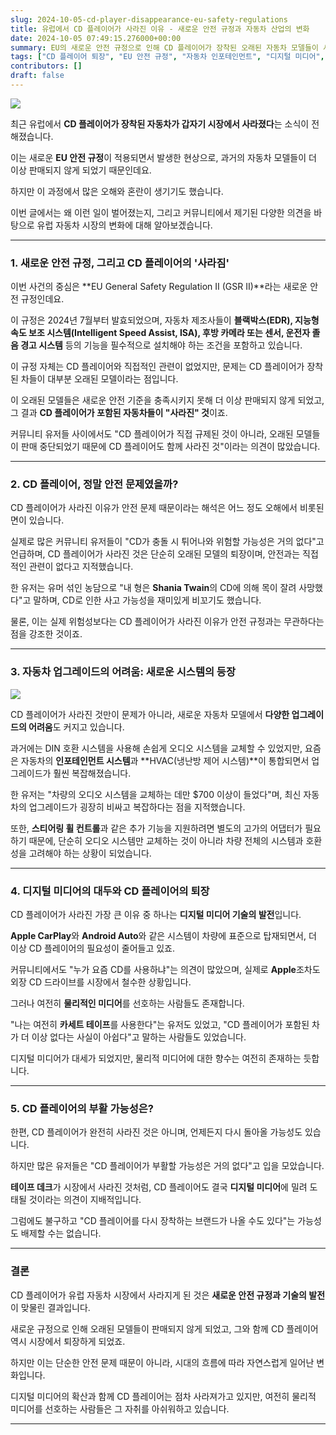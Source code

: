 ```yaml
---
slug: 2024-10-05-cd-player-disappearance-eu-safety-regulations
title: 유럽에서 CD 플레이어가 사라진 이유 - 새로운 안전 규정과 자동차 산업의 변화
date: 2024-10-05 07:49:15.276000+00:00
summary: EU의 새로운 안전 규정으로 인해 CD 플레이어가 장착된 오래된 자동차 모델들이 시장에서 사라졌습니다. 이는 안전 문제보다는 기술 발전과 규정 변화로 인한 자연스러운 결과입니다.
tags: ["CD 플레이어 퇴장", "EU 안전 규정", "자동차 인포테인먼트", "디지털 미디어", "자동차 업그레이드", "물리적 미디어"]
contributors: []
draft: false
---
```


![](https://blogger.googleusercontent.com/img/a/AVvXsEjdQ4xzLgAYBynmvn9h_-FjlZ2hRZQI4HAtA4LDYHNLB_QGPepkxUkGqDJh7nzlTJt549Yl5t2TdJyuMIgnP3Rzn52WGnPDFRN8DCG-IA-EFd3wRcGHBdCObZ5KvE4RRDv3_cbE1xlurr0-lu3A2WxtdbZPaOzkKwH3zqOeA8I9MH6zMkUpNtW4RrSTX7Q)

최근 유럽에서 **CD 플레이어가 장착된 자동차가 갑자기 시장에서 사라졌다**는 소식이 전해졌습니다.

이는 새로운 **EU 안전 규정**이 적용되면서 발생한 현상으로, 과거의 자동차 모델들이 더 이상 판매되지 않게 되었기 때문인데요.

하지만 이 과정에서 많은 오해와 혼란이 생기기도 했습니다.

이번 글에서는 왜 이런 일이 벌어졌는지, 그리고 커뮤니티에서 제기된 다양한 의견을 바탕으로 유럽 자동차 시장의 변화에 대해 알아보겠습니다.

---

### 1. **새로운 안전 규정, 그리고 CD 플레이어의 '사라짐'**

이번 사건의 중심은 **EU General Safety Regulation II (GSR II)**라는 새로운 안전 규정인데요.

이 규정은 2024년 7월부터 발효되었으며, 자동차 제조사들이 **블랙박스(EDR), 지능형 속도 보조 시스템(Intelligent Speed Assist, ISA), 후방 카메라 또는 센서, 운전자 졸음 경고 시스템** 등의 기능을 필수적으로 설치해야 하는 조건을 포함하고 있습니다.

이 규정 자체는 CD 플레이어와 직접적인 관련이 없었지만, 문제는 CD 플레이어가 장착된 차들이 대부분 오래된 모델이라는 점입니다.

이 오래된 모델들은 새로운 안전 기준을 충족시키지 못해 더 이상 판매되지 않게 되었고, 그 결과 **CD 플레이어가 포함된 자동차들이 "사라진" 것**이죠.

커뮤니티 유저들 사이에서도 "CD 플레이어가 직접 규제된 것이 아니라, 오래된 모델들이 판매 중단되었기 때문에 CD 플레이어도 함께 사라진 것"이라는 의견이 많았습니다.

---

### 2. **CD 플레이어, 정말 안전 문제였을까?**

CD 플레이어가 사라진 이유가 안전 문제 때문이라는 해석은 어느 정도 오해에서 비롯된 면이 있습니다.

실제로 많은 커뮤니티 유저들이 "CD가 충돌 시 튀어나와 위험할 가능성은 거의 없다"고 언급하며, CD 플레이어가 사라진 것은 단순히 오래된 모델의 퇴장이며, 안전과는 직접적인 관련이 없다고 지적했습니다.

한 유저는 유머 섞인 농담으로 "내 형은 **Shania Twain**의 CD에 의해 목이 잘려 사망했다"고 말하며, CD로 인한 사고 가능성을 재미있게 비꼬기도 했습니다.

물론, 이는 실제 위험성보다는 CD 플레이어가 사라진 이유가 안전 규정과는 무관하다는 점을 강조한 것이죠.

---

### 3. **자동차 업그레이드의 어려움: 새로운 시스템의 등장**

![](https://blogger.googleusercontent.com/img/a/AVvXsEiuqNjxTgGHuvRua2BgH3YfBKPCAT63CmzMOzJOS9UPtk0e8v0VTI4iu_QJqlpYxvEpA5t0VrjA4ldS1_vPUc-Co8dfDhTU72VKufyJPPc8P1RdFwy2yrUimFRfVkIX9-rxhC5ZosIs3N7R168Ksh0KwLThZlsfHzPj7X_BOOKkIUGp64vEJaSkrf_4yPU)

CD 플레이어가 사라진 것만이 문제가 아니라, 새로운 자동차 모델에서 **다양한 업그레이드의 어려움**도 커지고 있습니다.

과거에는 DIN 호환 시스템을 사용해 손쉽게 오디오 시스템을 교체할 수 있었지만, 요즘은 자동차의 **인포테인먼트 시스템**과 **HVAC(냉난방 제어 시스템)**이 통합되면서 업그레이드가 훨씬 복잡해졌습니다.

한 유저는 "차량의 오디오 시스템을 교체하는 데만 $700 이상이 들었다"며, 최신 자동차의 업그레이드가 굉장히 비싸고 복잡하다는 점을 지적했습니다.

또한, **스티어링 휠 컨트롤**과 같은 추가 기능을 지원하려면 별도의 고가의 어댑터가 필요하기 때문에, 단순히 오디오 시스템만 교체하는 것이 아니라 차량 전체의 시스템과 호환성을 고려해야 하는 상황이 되었습니다.

---

### 4. **디지털 미디어의 대두와 CD 플레이어의 퇴장**

CD 플레이어가 사라진 가장 큰 이유 중 하나는 **디지털 미디어 기술의 발전**입니다.

**Apple CarPlay**와 **Android Auto**와 같은 시스템이 차량에 표준으로 탑재되면서, 더 이상 CD 플레이어의 필요성이 줄어들고 있죠.

커뮤니티에서도 "누가 요즘 CD를 사용하냐"는 의견이 많았으며, 실제로 **Apple**조차도 외장 CD 드라이브를 시장에서 철수한 상황입니다.

그러나 여전히 **물리적인 미디어**를 선호하는 사람들도 존재합니다.

"나는 여전히 **카세트 테이프**를 사용한다"는 유저도 있었고, "CD 플레이어가 포함된 차가 더 이상 없다는 사실이 아쉽다"고 말하는 사람들도 있었습니다.

디지털 미디어가 대세가 되었지만, 물리적 미디어에 대한 향수는 여전히 존재하는 듯합니다.

---

### 5. **CD 플레이어의 부활 가능성은?**

한편, CD 플레이어가 완전히 사라진 것은 아니며, 언제든지 다시 돌아올 가능성도 있습니다.

하지만 많은 유저들은 "CD 플레이어가 부활할 가능성은 거의 없다"고 입을 모았습니다.

**테이프 데크**가 시장에서 사라진 것처럼, CD 플레이어도 결국 **디지털 미디어**에 밀려 도태될 것이라는 의견이 지배적입니다.

그럼에도 불구하고 "CD 플레이어를 다시 장착하는 브랜드가 나올 수도 있다"는 가능성도 배제할 수는 없습니다.

---

### 결론

CD 플레이어가 유럽 자동차 시장에서 사라지게 된 것은 **새로운 안전 규정과 기술의 발전**이 맞물린 결과입니다.

새로운 규정으로 인해 오래된 모델들이 판매되지 않게 되었고, 그와 함께 CD 플레이어 역시 시장에서 퇴장하게 되었죠.

하지만 이는 단순한 안전 문제 때문이 아니라, 시대의 흐름에 따라 자연스럽게 일어난 변화입니다.

디지털 미디어의 확산과 함께 CD 플레이어는 점차 사라져가고 있지만, 여전히 물리적 미디어를 선호하는 사람들은 그 자취를 아쉬워하고 있습니다.

---
